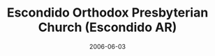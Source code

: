 ---
date: &id001 2006-06-03
end_date: null
location:
  address: 1725 Bear Valley Parkway
  city: Escondido
  state: AR
minister:
- end: 2006-06-03
  name: Zachary Keele
  start: 2004-01-01
  type: Organizing Pastor
- end: null
  name: Zachary Keele
  start: 2006-06-03
  type: Pastor
ministers:
- Zachary Keele
- Zachary Keele
name: Escondido Orthodox Presbyterian Church
names:
- end: 2006-06-03
  name: Escondido Orthodox Presbyterian mission work
  start: 2001-10-19
- end: null
  name: Escondido Orthodox Presbyterian Church
  start: 2006-06-03
origination_date: *id001
raw_data: "AR Escondido\n\nEscondido Orthodox Presbyterian mission work  (October\
  \ 19, 2001\u2013June 3, 2006)\nEscondido Orthodox Presbyterian Church  (June 3,\
  \ 2006\u2013 )\nMeeting at Westminster Seminary California, 1725 Bear Valley Parkway\n\
  Org. Pastor: Zachary Keele, 2004\u20136\nPastor: Zachary Keele, 2006\u2013"
received_from: null
states:
- AR
status:
  active: false
  end_date: null
  reason: null
  received_from: null
  withdrawal_to: null
title: Escondido Orthodox Presbyterian Church (Escondido AR)
year_established:
- 2006

---